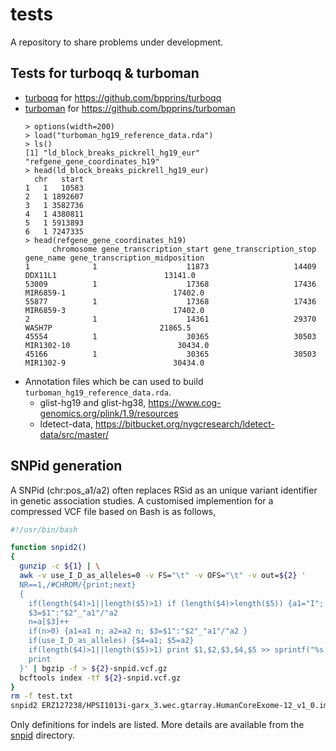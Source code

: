 # tests

A repository to share problems under development.

## Tests for turboqq & turboman

* [turboqq](https://github.com/jinghuazhao/tests/tree/main/turboqq) for <https://github.com/bpprins/turboqq>
* [turboman](https://github.com/jinghuazhao/tests/tree/main/turboman) for <https://github.com/bpprins/turboman>
    ```
    > options(width=200)
    > load("turboman_hg19_reference_data.rda")
    > ls()
    [1] "ld_block_breaks_pickrell_hg19_eur" "refgene_gene_coordinates_h19"
    > head(ld_block_breaks_pickrell_hg19_eur)
      chr   start
    1   1   10583
    2   1 1892607
    3   1 3582736
    4   1 4380811
    5   1 5913893
    6   1 7247335
    > head(refgene_gene_coordinates_h19)
          chromosome gene_transcription_start gene_transcription_stop  gene_name gene_transcription_midposition
    1              1                    11873                   14409    DDX11L1                        13141.0
    53009          1                    17368                   17436  MIR6859-1                        17402.0
    55877          1                    17368                   17436  MIR6859-3                        17402.0
    2              1                    14361                   29370     WASH7P                        21865.5
    45554          1                    30365                   30503 MIR1302-10                        30434.0
    45166          1                    30365                   30503  MIR1302-9                        30434.0
    ```
* Annotation files which be can used to build `turboman_hg19_reference_data.rda`.
  - glist-hg19 and glist-hg38, <https://www.cog-genomics.org/plink/1.9/resources>
  - ldetect-data, <https://bitbucket.org/nygcresearch/ldetect-data/src/master/>

## SNPid generation

A SNPid (chr:pos_a1/a2) often replaces RSid as an unique variant identifier in genetic association studies. A customised implemention for a compressed VCF file based on Bash is as follows,

```bash
#!/usr/bin/bash

function snpid2()
{
  gunzip -c ${1} | \
  awk -v use_I_D_as_alleles=0 -v FS="\t" -v OFS="\t" -v out=${2} '
  NR==1,/#CHROM/{print;next}
  {
    if(length($4)>1||length($5)>1) if (length($4)>length($5)) {a1="I"; a2="D"} else {a1="D"; a2="I"} else {a1=$4; a2=$5}
    $3=$1":"$2"_"a1"/"a2
    n=a[$3]++
    if(n>0) {a1=a1 n; a2=a2 n; $3=$1":"$2"_"a1"/"a2 }
    if(use_I_D_as_alleles) {$4=a1; $5=a2}
    if(length($4)>1||length($5)>1) print $1,$2,$3,$4,$5 >> sprintf("%s.txt",out)
    print
  }' | bgzip -f > ${2}-snpid.vcf.gz
  bcftools index -tf ${2}-snpid.vcf.gz
}
rm -f test.txt
snpid2 ERZ127238/HPSI1013i-garx_3.wec.gtarray.HumanCoreExome-12_v1_0.imputed_phased.20150604.genotypes.vcf.gz test
```

Only definitions for indels are listed. More details are available from the [snpid](https://github.com/jinghuazhao/tests/tree/main/snpid) directory.
